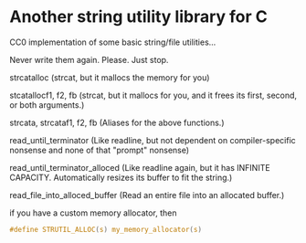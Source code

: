 # Another string utility library for C

CC0 implementation of some basic string/file utilities...

Never write them again. Please. Just stop.

strcatalloc (strcat, but it mallocs the memory for you)

stcatallocf1, f2, fb (strcat, but it mallocs for you, and it frees its first, second, or both arguments.)

strcata, strcataf1, f2, fb (Aliases for the above functions.)

read_until_terminator (Like readline, but not dependent on compiler-specific nonsense and none of that "prompt" nonsense)

read_until_terminator_alloced (Like readline again, but it has INFINITE CAPACITY. Automatically resizes its buffer to fit the string.)

read_file_into_alloced_buffer (Read an entire file into an allocated buffer.)

if you have a custom memory allocator, then 
```c
#define STRUTIL_ALLOC(s) my_memory_allocator(s)
```
